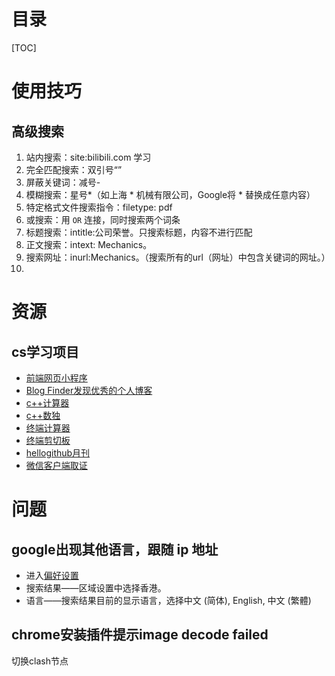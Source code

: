 # 目录
[TOC]

# 使用技巧

## 高级搜索

1. 站内搜索：site:bilibili.com 学习
2. 完全匹配搜索：双引号“”
3. 屏蔽关键词：减号-
4. 模糊搜索：星号*（如上海 * 机械有限公司，Google将 * 替换成任意内容）
5. 特定格式文件搜索指令：filetype: pdf
6. 或搜索：用 ` OR ` 连接，同时搜索两个词条
7. 标题搜索：intitle:公司荣誉。只搜索标题，内容不进行匹配
8. 正文搜索：intext: Mechanics。
9. 搜索网址：inurl:Mechanics。（搜索所有的url（网址）中包含关键词的网址。）
10. 

# 资源

## cs学习项目
* [前端网页小程序](https://github.com/bradtraversy/vanillawebprojects)
* [Blog Finder发现优秀的个人博客](https://bf.zzxworld.com/)
* [c++计算器](https://github.com/microsoft/calculator)
* [c++数独](https://github.com/mayerui/sudoku)
* [终端计算器](https://github.com/Qalculate/libqalculate)
* [终端剪切板](https://github.com/Slackadays/Clipboard)
* [hellogithub月刊](https://hellogithub.com/periodical)
* [微信客户端取证](https://github.com/AdminTest0/SharpWxDump)




# 问题

## google出现其他语言，跟随 ip 地址
* 进入[偏好设置](https://www.google.com/preferences)
* 搜索结果——区域设置中选择香港。
* 语言——搜索结果目前的显示语言，选择中文 (简体), English, 中文 (繁體)

## chrome安装插件提示image decode failed
切换clash节点
